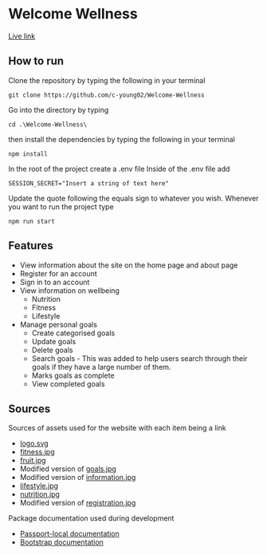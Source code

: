 # Welcome Wellness
[Live link](https://welcome-wellness.onrender.com/)

## How to run
Clone the repository by typing the following in your terminal
```
git clone https://github.com/c-young02/Welcome-Wellness
```
Go into the directory by typing 
```
cd .\Welcome-Wellness\
```
then install the dependencies by typing the following in your terminal
```
npm install
```
In the root of the project create a .env file
Inside of the .env file add 
```
SESSION_SECRET="Insert a string of text here"
```
Update the quote following the equals sign to whatever you wish.
Whenever you want to run the project type
```
npm run start
```
## Features
- View information about the site on the home page and about page
- Register for an account
- Sign in to an account
- View information on wellbeing
  - Nutrition
  - Fitness
  - Lifestyle
- Manage personal goals
  - Create categorised goals
  - Update goals
  - Delete goals
  - Search goals - This was added to help users search through their goals if they have a large number of them.
  - Marks goals as complete
  - View completed goals

## Sources
Sources of assets used for the website with each item being a link
- [logo.svg](https://fontawesome.com/icons/hand-holding-heart?f=classic&s=solid)
- [fitness.jpg](https://unsplash.com/photos/fS3tGOkp0xY)
- [fruit.jpg](https://www.stockvault.net/photo/163925/heap-of-fruits)
- Modified version of [goals.jpg](https://unsplash.com/photos/hLgYtX0rPgw)
- Modified version of [information.jpg](https://unsplash.com/photos/OGOWDVLbMSc)
- [lifestyle.jpg](https://unsplash.com/photos/npxXWgQ33ZQ)
- [nutrition.jpg](https://unsplash.com/photos/jUPOXXRNdcA)
- Modified version of [registration.jpg](https://unsplash.com/photos/roJv_dmHKVA)

Package documentation used during development
 - [Passport-local documentation](https://www.passportjs.org/howtos/password/)
 - [Bootstrap documentation](https://getbootstrap.com/docs/5.0/getting-started/introduction/)
